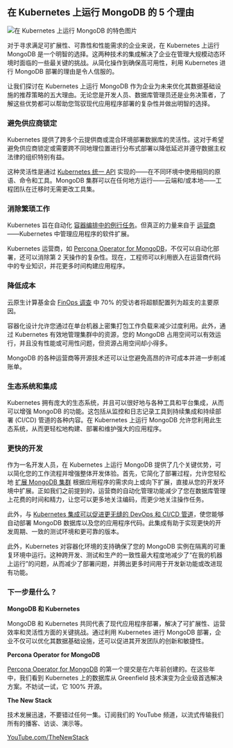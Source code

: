 ## 在 Kubernetes 上运行 MongoDB 的 5 个理由

![在 Kubernetes 上运行 MongoDB 的特色图片](https://cdn.thenewstack.io/media/2024/03/4d0603a3-kittens-1024x683.jpg)

对于寻求满足可扩展性、可靠性和性能需求的企业来说，在 Kubernetes 上运行 MongoDB 是一个明智的选择。这两种技术的集成解决了企业在管理大规模动态环境时面临的一些最关键的挑战。从简化操作到确保高可用性，利用 Kubernetes 进行 MongoDB 部署的理由是令人信服的。

让我们探讨在 Kubernetes 上运行 MongoDB 作为企业为未来优化其数据基础设施的推荐策略的五大理由。无论您是开发人员、数据库管理员还是业务决策者，了解这些优势都可以帮助您驾驭现代应用程序部署的复杂性并做出明智的选择。

### 避免供应商锁定

Kubernetes 提供了跨多个云提供商或混合环境部署数据库的灵活性。这对于希望避免供应商锁定或需要跨不同地理位置进行分布式部署以降低延迟并遵守数据主权法律的组织特别有益。

这种灵活性是通过 [Kubernetes 统一 API](https://thenewstack.io/kubernetes-is-not-just-about-containers-its-about-the-api/) 实现的——在不同环境中使用相同的原语、命令和工具。MongoDB 集群可以在任何地方运行——云端和/或本地——工程团队在迁移时无需更改工具集。

### 消除繁琐工作

Kubernetes 旨在自动化 [容器编排中的例行任务](https://thenewstack.io/kudo-automates-kubernetes-operators/)。但真正的力量来自于 [运营商](https://kubernetes.io/docs/concepts/extend-kubernetes/operator/)——Kubernetes 中管理应用程序的软件扩展。

Kubernetes 运营商，如 [Percona Operator for MongoDB](https://www.percona.com/mongodb/software/percona-operator-for-mongodb)，不仅可以自动化部署，还可以消除第 2 天操作的复杂性。现在，工程师可以利用嵌入在运营商代码中的专业知识，并花更多时间构建应用程序。

### 降低成本

云原生计算基金会 [FinOps 调查](https://www.cncf.io/wp-content/uploads/2023/12/CNCF_Finops-Microsurvey-2023.pdf) 中 70% 的受访者将超额配置列为超支的主要原因。

容器化设计允许您通过在单台机器上密集打包工作负载来减少过度利用。此外，通过 Kubernetes 有效地管理集群中的资源，您的 MongoDB 占用空间可以有效运行，并且没有性能或可用性问题，但资源占用空间却小得多。

MongoDB 的各种运营商等开源技术还可以让您避免高昂的许可成本并进一步削减账单。

### 生态系统和集成

Kubernetes 拥有庞大的生态系统，并且可以很好地与各种工具和平台集成，从而可以增强 MongoDB 的功能。这包括从监控和日志记录工具到持续集成和持续部署 (CI/CD) 管道的各种内容。在 Kubernetes 上运行 MongoDB 允许您利用此生态系统，从而更轻松地构建、部署和维护强大的应用程序。

### 更快的开发

作为一名开发人员，在 Kubernetes 上运行 MongoDB 提供了几个关键优势，可以简化您的工作流程并增强整体开发体验。首先，它简化了部署过程，允许您轻松地 [扩展 MongoDB 集群](https://thenewstack.io/the-smallest-kubernetes-cluster-scaling-down-to-the-edge/) 根据应用程序的需求向上或向下扩展，直接从您的开发环境中扩展。正如我们之前提到的，运营商的自动化管理功能减少了您在数据库管理上花费的时间和精力，让您可以更多地关注编码，而更少地关注操作任务。

此外，与 [Kubernetes 集成可以促进更无缝的 DevOps 和 CI/CD 管道](https://thenewstack.io/kubernetes-ci-cd-pipelines-explained/)，使您能够自动部署 MongoDB 数据库以及您的应用程序代码。此集成有助于实现更快的开发周期、一致的测试环境和更可靠的版本。

此外，Kubernetes 对容器化环境的支持确保了您的 MongoDB 实例在隔离的可重复环境中运行。这种跨开发、测试和生产的一致性最大程度地减少了“在我的机器上运行”的问题，从而减少了部署问题，并腾出更多时间用于开发新功能或改进现有功能。

### 下一步是什么？
**MongoDB 和 Kubernetes**

MongoDB 和 Kubernetes 共同代表了现代应用程序部署，解决了可扩展性、运营效率和灵活性方面的关键挑战。通过利用 Kubernetes 进行 MongoDB 部署，企业不仅可以优化其数据基础设施，还可以促进其开发团队的创新和敏捷性。

**Percona Operator for MongoDB**

[Percona Operator for MongoDB](https://github.com/percona/percona-server-mongodb-operator) 的第一个提交是在六年前创建的。在这些年中，我们看到 Kubernetes 上的数据库从 Greenfield 技术演变为企业级首选解决方案。不妨试一试，它 100% 开源。

**The New Stack**

技术发展迅速，不要错过任何一集。订阅我们的 YouTube 频道，以流式传输我们所有的播客、访谈、演示等。

[YouTube.com/TheNewStack](https://youtube.com/thenewstack?sub_confirmation=1)